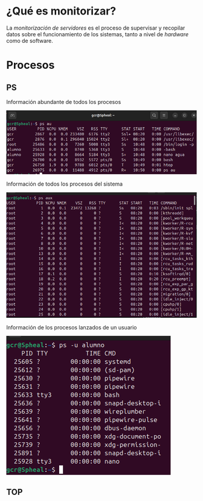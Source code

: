 # ¿Qué es monitorizar?

La *monitorización de servidores* es el proceso de supervisar y recopilar datos sobre el funcionamiento de los sistemas, tanto a nivel de *hardware* como de software.

# Procesos

## PS

Información abundante de todos los procesos

![psau](/ud1/img/ps1.png)

Información de todos los procesos del sistema

![psaux](/ud1/img/ps2.png)

Información de los procesos lanzados de un usuario

![psu](/ud1/img/ps3.png)

## TOP
